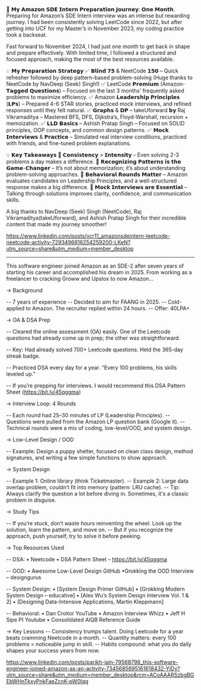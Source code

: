 🚀 𝗠𝘆 𝗔𝗺𝗮𝘇𝗼𝗻 𝗦𝗗𝗘 𝗜𝗻𝘁𝗲𝗿𝗻 𝗣𝗿𝗲𝗽𝗮𝗿𝗮𝘁𝗶𝗼𝗻 𝗝𝗼𝘂𝗿𝗻𝗲𝘆: 𝗢𝗻𝗲 𝗠𝗼𝗻𝘁𝗵.
Preparing for Amazon’s SDE Intern interview was an intense but rewarding journey. I had been consistently solving LeetCode since 2022, but after getting into UCF for my Master’s in November 2023, my coding practice took a backseat.

Fast forward to November 2024, I had just one month to get back in shape and prepare effectively. With limited time, I followed a structured and focused approach, making the most of the best resources available.

💡 𝗠𝘆 𝗣𝗿𝗲𝗽𝗮𝗿𝗮𝘁𝗶𝗼𝗻 𝗦𝘁𝗿𝗮𝘁𝗲𝗴𝘆
✅ 𝗕𝗹𝗶𝗻𝗱 𝟳𝟱 & NeetCode 𝟭𝟱𝟬 – Quick refresher followed by deep pattern-based problem-solving (Huge thanks to NeetCode by NavDeep (Seek) Singh!)
✅ LeetCode 𝗣𝗿𝗲𝗺𝗶𝘂𝗺 (Amazon-𝗧𝗮𝗴𝗴𝗲𝗱 𝗤𝘂𝗲𝘀𝘁𝗶𝗼𝗻𝘀) – Focused on the last 3 months' frequently asked problems to maximize efficiency.
✅ Amazon 𝗟𝗲𝗮𝗱𝗲𝗿𝘀𝗵𝗶𝗽 𝗣𝗿𝗶𝗻𝗰𝗶𝗽𝗹𝗲𝘀 (𝗟𝗣𝘀) – Prepared 4-6 STAR stories, practiced mock interviews, and refined responses until they felt natural.
✅ 𝗚𝗿𝗮𝗽𝗵𝘀 & 𝗗𝗣 – takeUforward 𝗯𝘆 Raj Vikramaditya – Mastered BFS, DFS, Dijkstra’s, Floyd-Warshall, recursion + memoization.
✅ 𝗟𝗟𝗗 𝗕𝗮𝘀𝗶𝗰𝘀 – Ashish Pratap Singh – Focused on SOLID principles, OOP concepts, and common design patterns.
✅ 𝗠𝗼𝗰𝗸 𝗜𝗻𝘁𝗲𝗿𝘃𝗶𝗲𝘄𝘀 & 𝗣𝗿𝗮𝗰𝘁𝗶𝗰𝗲 – Simulated real interview conditions, practiced with friends, and fine-tuned problem explanations.

💡 𝗞𝗲𝘆 𝗧𝗮𝗸𝗲𝗮𝘄𝗮𝘆𝘀
🔹 𝗖𝗼𝗻𝘀𝗶𝘀𝘁𝗲𝗻𝗰𝘆 > 𝗜𝗻𝘁𝗲𝗻𝘀𝗶𝘁𝘆 – Even solving 2-3 problems a day makes a difference.
🔹 𝗥𝗲𝗰𝗼𝗴𝗻𝗶𝘇𝗶𝗻𝗴 𝗣𝗮𝘁𝘁𝗲𝗿𝗻𝘀 𝗶𝘀 𝘁𝗵𝗲 𝗚𝗮𝗺𝗲-𝗖𝗵𝗮𝗻𝗴𝗲𝗿 – It’s not about memorization; it’s about understanding problem-solving approaches.
🔹 𝗕𝗲𝗵𝗮𝘃𝗶𝗼𝗿𝗮𝗹 𝗥𝗼𝘂𝗻𝗱𝘀 𝗠𝗮𝘁𝘁𝗲𝗿 – Amazon evaluates candidates on Leadership Principles, and a well-structured response makes a big difference.
🔹 𝗠𝗼𝗰𝗸 𝗜𝗻𝘁𝗲𝗿𝘃𝗶𝗲𝘄𝘀 𝗮𝗿𝗲 𝗘𝘀𝘀𝗲𝗻𝘁𝗶𝗮𝗹 – Talking through solutions improves clarity, confidence, and communication skills.

A big thanks to NavDeep (Seek) Singh (NeetCode), Raj Vikramaditya(takeUforward), and Ashish Pratap Singh for their incredible content that made my journey smoother!

https://www.linkedin.com/posts/vcr11_amazonsdeintern-leetcode-neetcode-activity-7293496816254259200-LKeN?utm_source=share&utm_medium=member_desktop


**********

This software engineer joined Amazon as an SDE-2 after seven years of starting his career and accomplished his dream in 2025. From working as a freelancer to cracking Groww and Upstox to now Amazon… 

→ Background

\-- 7 years of experience 
\-- Decided to aim for FAANG in 2025.
\-- Cold-applied to Amazon. The recruiter replied within 24 hours.
\-- Offer: 40LPA+

→ OA & DSA Prep

\-- Cleared the online assessment (OA) easily. One of the Leetcode questions had already come up in prep; the other was straightforward.

\-- Key: Had already solved 700+ Leetcode questions. Held the 365-day streak badge.

\-- Practiced DSA every day for a year. “Every 100 problems, his skills leveled up.”

\-- If you’re prepping for interviews. I would recommend this DSA Pattern Sheet (https://bit.ly/45qggma)

→ Interview Loop: 4 Rounds

\-- Each round had 25–30 minutes of LP (Leadership Principles).
\-- Questions were pulled from the Amazon LP question bank (Google it).
\-- Technical rounds were a mix of coding, low-level/OOD, and system design.

→ Low-Level Design / OOD

\-- Example: Design a puppy shelter, focused on clean class design, method signatures, and writing a few simple functions to show approach.

→ System Design

\-- Example 1: Online library (think Ticketmaster).
\-- Example 2: Large data overlap problem, couldn’t fit into memory (pattern: LRU cache).
\-- Tip: Always clarify the question a lot before diving in. Sometimes, it's a classic problem in disguise.

→ Study Tips

\-- If you’re stuck, don’t waste hours reinventing the wheel. Look up the solution, learn the pattern, and move on.
\-- But if you recognize the approach, push yourself, try to solve it before peeking.

→ Top Resources Used

\-- DSA:
 • Neetcode
 • DSA Pattern Sheet – https://bit.ly/45qggma

\-- OOD:
 • Awesome Low-Level Design GitHub
 •Grokking the OOD Interview – designgurus

\-- System Design:
 • [System Design Primer GitHub]
 • [Grokking Modern System Design – educative]
 • [Alex Wu’s System Design Interview Vol. 1 & 2]
 • [Designing Data-Intensive Applications, Martin Kleppmann]

\-- Behavioral:
 • Dan Croitor YouTube
 • Amazon Interview Whizz
 • Jeff H Sipe PI Youtube 
 • Consolidated AIQB Reference Guide

→ Key Lessons
\-- Consistency trumps talent. Doing Leetcode for a year beats cramming Neetcode in a month.
\-- Quantity matters: every 100 problems = noticeable jump in skill.
\-- Habits compound: what you do daily shapes your success years from now.

https://www.linkedin.com/posts/parikh-jain-79568798_this-software-engineer-joined-amazon-as-an-activity-7345685695161618432-YjDy?utm_source=share&utm_medium=member_desktop&rcm=ACoAAARSzbgBGEbWHnTkxyPnkFaeZcnK-pW0lqg
